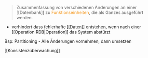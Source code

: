 
> Zusammenfassung von verschiedenen Änderungen an einer [[Datenbank]] zu <span style="color:rgb(245, 154, 35)">Funktionseinheiten</span>, die als Ganzes ausgeführt werden.

- verhindert dass fehlerhafte [[Daten]] entstehen, wenn nach einer [[Operation RDB|Operation]] das System abstürzt

Bsp: Partitioning - Alle Änderungen vornehmen, dann umsetzen

[[Konsistenzüberwachung]]
